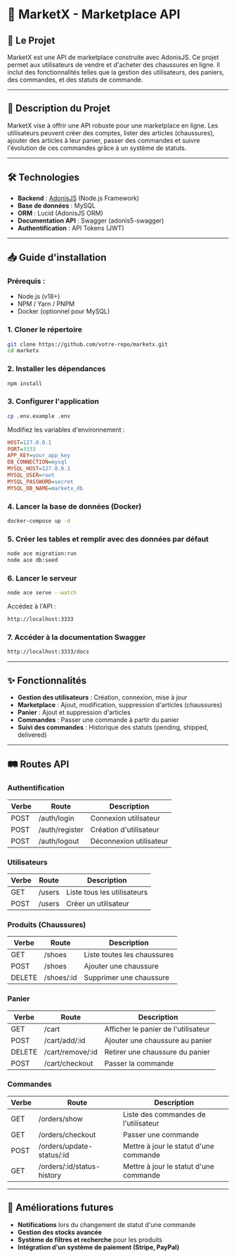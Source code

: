 # 🛒 MarketX - Marketplace API

## 📌 Le Projet
MarketX est une API de marketplace construite avec AdonisJS. Ce projet permet aux utilisateurs de vendre et d'acheter des chaussures en ligne. Il inclut des fonctionnalités telles que la gestion des utilisateurs, des paniers, des commandes, et des statuts de commande.

---

## 📖 Description du Projet
MarketX vise à offrir une API robuste pour une marketplace en ligne. Les utilisateurs peuvent créer des comptes, lister des articles (chaussures), ajouter des articles à leur panier, passer des commandes et suivre l'évolution de ces commandes grâce à un système de statuts.

---

## 🛠 Technologies
- **Backend** : [AdonisJS](https://adonisjs.com/) (Node.js Framework)
- **Base de données** : MySQL
- **ORM** : Lucid (AdonisJS ORM)
- **Documentation API** : Swagger (adonis5-swagger)
- **Authentification** : API Tokens (JWT)

---

## 📥 Guide d'installation

### Prérequis :
- Node.js (v18+)
- NPM / Yarn / PNPM
- Docker (optionnel pour MySQL)

### 1. Cloner le répertoire
```bash
git clone https://github.com/votre-repo/marketx.git
cd marketx
```

### 2. Installer les dépendances
```bash
npm install
```

### 3. Configurer l'application
```bash
cp .env.example .env
```
Modifiez les variables d'environnement :
```ini
HOST=127.0.0.1
PORT=3333
APP_KEY=your_app_key
DB_CONNECTION=mysql
MYSQL_HOST=127.0.0.1
MYSQL_USER=root
MYSQL_PASSWORD=secret
MYSQL_DB_NAME=marketx_db
```

### 4. Lancer la base de données (Docker)
```bash
docker-compose up -d
```

### 5. Créer les tables et remplir avec des données par défaut
```bash
node ace migration:run
node ace db:seed
```

### 6. Lancer le serveur
```bash
node ace serve --watch
```
Accédez à l'API :
```bash
http://localhost:3333
```

### 7. Accéder à la documentation Swagger
```bash
http://localhost:3333/docs
```

---

## ✨ Fonctionnalités
- **Gestion des utilisateurs** : Création, connexion, mise à jour
- **Marketplace** : Ajout, modification, suppression d'articles (chaussures)
- **Panier** : Ajout et suppression d'articles
- **Commandes** : Passer une commande à partir du panier
- **Suivi des commandes** : Historique des statuts (pending, shipped, delivered)

---

## 🛤 Routes API

### **Authentification**
| Verbe | Route             | Description                |
|-------|-------------------|----------------------------|
| POST  | /auth/login       | Connexion utilisateur      |
| POST  | /auth/register    | Création d'utilisateur     |
| POST  | /auth/logout      | Déconnexion utilisateur    |

### **Utilisateurs**
| Verbe | Route             | Description                 |
|-------|-------------------|-----------------------------|
| GET   | /users            | Liste tous les utilisateurs |
| POST  | /users            | Créer un utilisateur        |

### **Produits (Chaussures)**
| Verbe | Route             | Description                         |
|-------|-------------------|-------------------------------------|
| GET   | /shoes            | Liste toutes les chaussures         |
| POST  | /shoes            | Ajouter une chaussure               |
| DELETE| /shoes/:id        | Supprimer une chaussure             |

### **Panier**
| Verbe | Route                     | Description                          |
|-------|---------------------------|--------------------------------------|
| GET   | /cart                     | Afficher le panier de l'utilisateur  |
| POST  | /cart/add/:id             | Ajouter une chaussure au panier      |
| DELETE| /cart/remove/:id          | Retirer une chaussure du panier      |
| POST  | /cart/checkout            | Passer la commande                  |

### **Commandes**
| Verbe | Route                    | Description                          |
|-------|--------------------------|--------------------------------------|
| GET   | /orders/show                  | Liste des commandes de l'utilisateur                 |
| GET   | /orders/checkout              | Passer une commande              |
| POST | /orders/update-status/:id       | Mettre à jour le statut d'une commande |
| GET | /orders/:id/status-history       | Mettre à jour le statut d'une commande |

---

## 🚀 Améliorations futures
- **Notifications** lors du changement de statut d'une commande
- **Gestion des stocks avancée**
- **Système de filtres et recherche** pour les produits
- **Intégration d'un système de paiement (Stripe, PayPal)**

